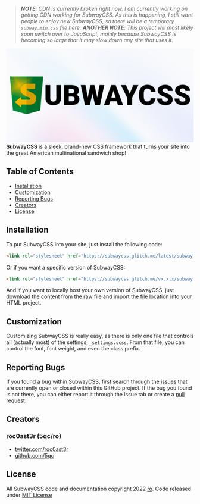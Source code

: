 > ***NOTE**: CDN is currently broken right now. I am currently working on getting CDN working for SubwayCSS. As this is happening, I still want people to enjoy new SubwayCSS, so there will be a temporary `subway.min.css` file here.*
> ***ANOTHER NOTE**: This project will most likely soon switch over to JavaScript, mainly because SubwayCSS is becoming so large that it may slow down any site that uses it.* 

![SubwayCSS Logo, White](https://raw.githubusercontent.com/5qc/cdn/main/img/SubwayCSS%20Logo.png)
**SubwayCSS** is a sleek, brand-new CSS framework that turns your site into the great American multinational sandwich shop!

## Table of Contents
* [Installation](#installation)
* [Customization](#customization)
* [Reporting Bugs](#reporting-bugs)
* [Creators](#creators)
* [License](#license)

## Installation
To put SubwayCSS into your site, just install the following code:
```html
<link rel="stylesheet" href="https://subwaycss.glitch.me/latest/subway.min.css" />
```
Or if you want a specific version of SubwayCSS:
```html
<link rel="stylesheet" href="https://subwaycss.glitch.me/vx.x.x/subway.min.css" />
```

And if you want to locally host your own version of SubwayCSS, just download the content from the raw file and import the file location into your HTML project.

## Customization
Customizing SubwayCSS is really easy, as there is only one file that controls all (actually most) of the settings, `_settings.scss`. From that file, you can control the font, font weight, and even the class prefix.

## Reporting Bugs
If you found a bug within SubwayCSS, first search through the [issues](https://github.com/5qc/SubwayCSS/issues) that are currently open or closed within this GitHub project. If the bug you found is not there, you can either report it through the issue tab or create a [pull request](https://github.com/5qc/SubwayCSS/pulls).

## Creators
### roc0ast3r (5qc/ro)
* [twitter.com/roc0ast3r](https://twitter.com/roc0ast3r)
* [github.com/5qc](https://github.com/5qc)

## License
All SubwayCSS code and documentation copyright 2022 [ro](https://github.com/5qc). Code released under [MIT License](https://github.com/5qc/SubwayCSS/blob/main/LICENSE)
